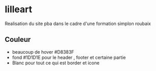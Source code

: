 # lilleart

Realisation du site pba dans le cadre d'une formation simplon roubaix

## Couleur

- beaucoup de hover #D8383F
- fond #1D1D1E pour le header , footer et certaine partie 
- Blanc pour tout ce qui est border et icone
